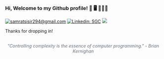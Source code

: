 ### Hi, Welcome to my Github profile! 👋 🖥 🧑🏻‍💻


[![samratsisir294@gmail.com](https://img.shields.io/badge/-Gmail-c14438?style=flat-sqaure&logo=Gmail&logoColor=white)](mailto:samratsisir294@gmail.com)
[![Linkedin: SGC](https://img.shields.io/badge/-SGC-blue?style=flat-square&logo=Linkedin&logoColor=white&link=https://www.linkedin.com/in/sisir-ghimire-chettri)](https://www.linkedin.com/in/sisir-ghimire-chettri)
[![](https://img.shields.io/badge/more-@tuxsisir.github.io-ff69b4)](https://tuxsisir.github.io)


Thanks for dropping in!

<br>
<div align="center" style="color: #6a737d;">
<em>"Controlling complexity is the essence of computer programming." - Brian Kernighan</em>
<br>
</div>

